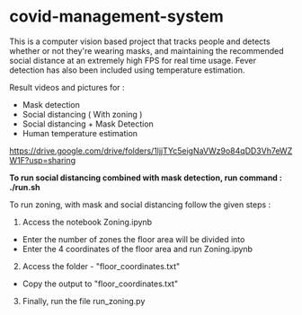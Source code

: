 # covid-management-system
This is a computer vision based project that tracks people and detects whether or not they're wearing masks, and maintaining the recommended social distance at an extremely high FPS for real time usage. Fever detection has also been included using temperature estimation.

Result videos and pictures for :
- Mask detection
- Social distancing ( With zoning )
- Social distancing + Mask Detection 
- Human temperature estimation

https://drive.google.com/drive/folders/1ljjTYc5eigNaVWz9o84qDD3Vh7eWZW1F?usp=sharing


**To run social distancing combined with mask detection, run command : 
./run.sh**

To run zoning, with mask and social distancing follow the given steps : 
1) Access the notebook Zoning.ipynb 
  - Enter the number of zones the floor area will be divided into
  - Enter the 4 coordinates of the floor area and run Zoning.ipynb
2) Access the folder - "floor_coordinates.txt"
  - Copy the output to "floor_coordinates.txt"
3) Finally, run the file run_zoning.py



